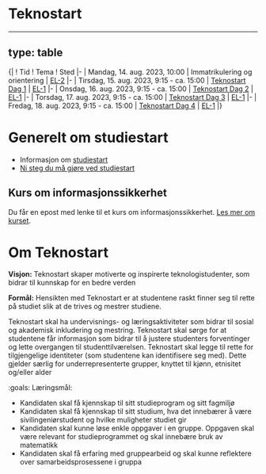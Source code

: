 # Teknostart

---
type: table
---
{|
! Tid
! Tema
! Sted
|-
| Mandag, 14. aug. 2023, 10:00
| Immatrikulering og orientering
| [EL-2](https://link.mazemap.com/Zx7Rran8)
|-
| Tirsdag, 15. aug. 2023, 9:15 - ca. 15:00
| [Teknostart Dag 1](day1.html)
| [EL-1](https://link.mazemap.com/oHWUNXyP)
|-
| Onsdag, 16. aug. 2023, 9:15 - ca. 15:00
| [Teknostart Dag 2](day2.html)
| [EL-1](https://link.mazemap.com/oHWUNXyP)
|-
| Torsdag, 17. aug. 2023, 9:15 - ca. 15:00
| [Teknostart Dag 3](day3.html)
| [EL-1](https://link.mazemap.com/oHWUNXyP)
|-
| Fredag, 18. aug. 2023, 9:15 - ca. 15:00
| [Teknostart Dag 4](day4.html)
| [EL-1](https://link.mazemap.com/oHWUNXyP)
|}


# Generelt om studiestart

* Informasjon om [studiestart](https://www.ntnu.no/studier/mtkom/studiestart)
* [Ni steg du må gjøre ved studiestart](https://i.ntnu.no/ny-student)


## Kurs om informasjonssikkerhet

Du får en epost med lenke til et kurs om informasjonssikkerhet. [Les mer om kurset](information-security.html).


# Om Teknostart

**Visjon:** Teknostart skaper motiverte og inspirerte teknologistudenter, som bidrar til kunnskap for en bedre verden 

**Formål:** Hensikten med Teknostart er at studentene raskt finner seg til rette på studiet slik at de trives og mestrer studiene. 

Teknostart skal ha undervisnings- og læringsaktiviteter som bidrar til sosial og akademisk inkludering og mestring. Teknostart skal sørge for at studentene får informasjon som bidrar til å justere studenters forventinger og lette overgangen til studenttilværelsen. Teknostart skal legge til rette for tilgjengelige identiteter (som studentene kan identifisere seg med). Dette gjelder særlig for underrepresenterte grupper, knyttet til kjønn, etnisitet og/eller alder 


:goals: Læringsmål: 

* Kandidaten skal få kjennskap til sitt studieprogram og sitt fagmiljø 
* Kandidaten skal få kjennskap til sitt studium, hva det innebærer å være sivilingeniørstudent og hvilke muligheter studiet gir 
* Kandidaten skal kunne løse enkle oppgaver i en gruppe. Oppgaven skal være relevant for studieprogrammet og skal innebære bruk av matematikk 
* Kandidaten skal få erfaring med gruppearbeid og skal kunne reflektere over samarbeidsprosessene i gruppa 